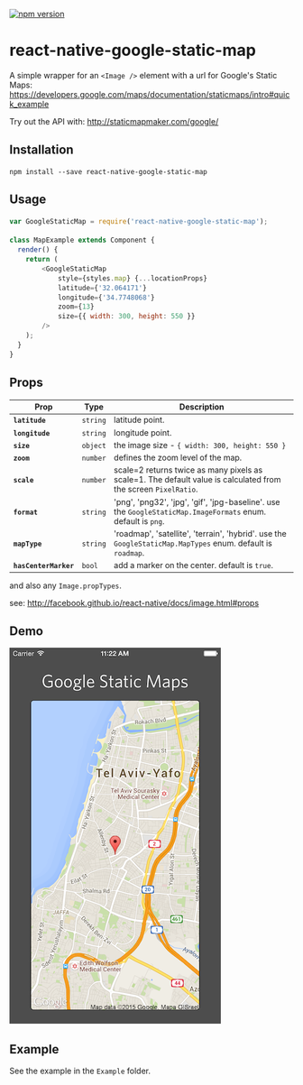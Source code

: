 [![npm version](https://badge.fury.io/js/react-native-google-static-map.svg)](http://badge.fury.io/js/react-native-google-static-map)

# react-native-google-static-map 

A simple wrapper for an `<Image />` element with a url for Google's Static Maps:
https://developers.google.com/maps/documentation/staticmaps/intro#quick_example

Try out the API with:
http://staticmapmaker.com/google/

## Installation
```
npm install --save react-native-google-static-map
```
## Usage
```js
var GoogleStaticMap = require('react-native-google-static-map');

class MapExample extends Component {
  render() {
    return (
        <GoogleStaticMap 
            style={styles.map} {...locationProps} 
            latitude={'32.064171'}
            longitude={'34.7748068'}
            zoom={13}
            size={{ width: 300, height: 550 }}
        />
    );
  }
}
```
## Props
| Prop | Type | Description |
|---|---|---|
|**`latitude`**|`string`|latitude point.|
|**`longitude`**|`string`|longitude point.|
|**`size`**|`object`| the image size - `{ width: 300, height: 550 }`|
|**`zoom`**|`number`|defines the zoom level of the map.|
|**`scale`**|`number`|scale=2 returns twice as many pixels as scale=1. The default value is calculated from the screen `PixelRatio`. |
|**`format`**|`string`|'png', 'png32', 'jpg', 'gif', 'jpg-baseline'. use the `GoogleStaticMap.ImageFormats` enum. default is `png`.|
|**`mapType`**|`string`|'roadmap', 'satellite', 'terrain', 'hybrid'. use the `GoogleStaticMap.MapTypes` enum. default is `roadmap`.|
|**`hasCenterMarker`**|`bool`|add a marker on the center. default is `true`.|

and also any `Image.propTypes`. 

see: http://facebook.github.io/react-native/docs/image.html#props

## Demo
![Demo](https://raw.githubusercontent.com/lukamarin/google-map-react-native/master/Example/demo.png)

## Example 
See the example in the `Example` folder. 
